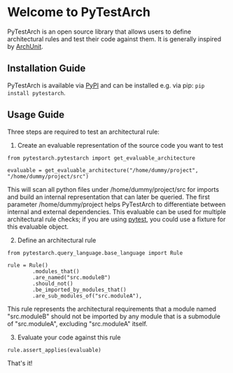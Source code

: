 # Welcome to PyTestArch

PyTestArch is an open source library that allows users to define architectural rules and test their code against them. It is 
generally inspired by [ArchUnit](https://www.archunit.org/).

## Installation Guide
PyTestArch is available via [PyPI](https://pypi.org/project/pytestarch/) and can be installed e.g. via pip: `pip install pytestarch`.

## Usage Guide
Three steps are required to test an architectural rule:

1) Create an evaluable representation of the source code you want to test

```
from pytestarch.pytestarch import get_evaluable_architecture

evaluable = get_evaluable_architecture("/home/dummy/project", "/home/dummy/project/src")
```
This will scan all python files under /home/dummy/project/src for imports and build an internal representation that can
later be queried. The first parameter /home/dummy/project helps PyTestArch to differentiate between internal and external 
dependencies. This evaluable can be used for multiple architectural rule checks; if you are using [pytest](https://docs.pytest.org/en/7.1.x/),
you could use a fixture for this evaluable object.

2) Define an architectural rule

```
from pytestarch.query_language.base_language import Rule

rule = Rule()
        .modules_that()
        .are_named("src.moduleB")
        .should_not()
        .be_imported_by_modules_that()
        .are_sub_modules_of("src.moduleA"),
```

This rule represents the architectural requirements that a module named "src.moduleB" should not be imported by any module
that is a submodule of "src.moduleA", excluding "src.moduleA" itself.

3) Evaluate your code against this rule

```
rule.assert_applies(evaluable)
```
That's it!